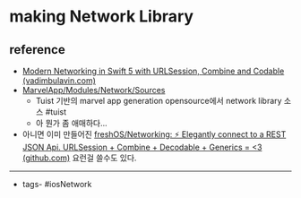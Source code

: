 # making Network Library

## reference
- [Modern Networking in Swift 5 with URLSession, Combine and Codable (vadimbulavin.com)](https://www.vadimbulavin.com/modern-networking-in-swift-5-with-urlsession-combine-framework-and-codable/)
- [MarvelApp/Modules/Network/Sources](https://github.com/JulianAlonso/MarvelApp/tree/master/Modules/Network/Sources)
   - Tuist 기반의 marvel app generation opensource에서 network library 소스 #tuist 
   - 아 뭔가 좀 애매하다... 
- 아니면 이미 만들어진 [freshOS/Networking: ⚡️ Elegantly connect to a REST JSON Api. URLSession + Combine + Decodable + Generics = <3 (github.com)](https://github.com/freshOS/Networking) 요런걸 쓸수도 있다. 

----
- tags- #iosNetwork 